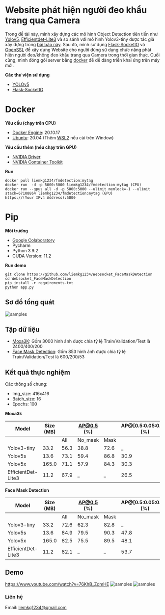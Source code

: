 # Website phát hiện người đeo khẩu trang qua Camera
Trong đề tài này, mình xây dựng các mô hình Object Detection tiên tiến như [Yolov5](https://github.com/ultralytics/yolov5), [Efficientdet-Lite3](https://arxiv.org/pdf/1911.09070.pdf) và so sánh với mô hình Yolov3-tiny được tác giả xây dựng trong [bài báo này](https://link.springer.com/content/pdf/10.1007/s41403-020-00157-z.pdf).
Sau đó, mình sử dụng [Flask-SocketIO](https://flask-socketio.readthedocs.io/en/latest/) và [OpenSSL](https://www.openssl.org/) để xây dựng Website cho người dùng sử dụng chức năng phát hiện người đeo/không đeo khẩu trang qua Camera trong thời gian thực. Cuối cùng, mình đóng gói server bằng [docker](https://www.docker.com/) để dễ dàng triển khai ứng trên máy mới.

**Các thư viện sử dụng**
- [YOLOv5](https://github.com/ultralytics/yolov5)
- [Flask-SocketIO](https://flask-socketio.readthedocs.io/en/latest/)

# Docker
**Yêu cầu (chạy trên CPU)**
- [Docker Engine](https://docs.docker.com/engine/install/): 20.10.17
- [Ubuntu](https://ubuntu.com/download/desktop): 20.04 (Thêm [WSL2](https://learn.microsoft.com/en-us/windows/wsl/install) nếu cài trên Window)

**Yêu cầu thêm (nếu chạy trên GPU)**
- [NVIDIA Driver](https://www.nvidia.com/download/index.aspx)
- [NVIDIA Container Toolkit](https://docs.nvidia.com/datacenter/cloud-native/container-toolkit/install-guide.html#docker)

**Run**
```
docker pull liemkg1234/fmdetection:mytag
docker run  -d -p 5000:5000 liemkg1234/fmdetection:mytag (CPU)
docker run --gpus all -d -p 5000:5000 --ulimit memlock=-1 --ulimit stack=67108864 liemkg1234/fmdetection:mytag (GPU)
https://(Your IPv4 Address):5000
```

# Pip
**Môi trường**
- [Google Colaboratory](https://research.google.com/colaboratory/)
- Pycharm
- Python 3.9.2
- CUDA Version: 11.2

**Run demo**
```
git clone https://github.com/liemkg1234/Websocket_FaceMaskDetection
cd Websocket_FaceMaskDetection
pip install -r requirements.txt
python app.py
```

## Sơ đồ tổng quát
![samples](https://github.com/liemkg1234/Websocket_FaceMaskDetection/blob/master/images/sodotongquat.PNG)

## Tập dữ liệu
- [Moxa3K](https://shitty-bots-inc.github.io/MOXA/index.html): Gồm 3000 hình ảnh được chia tỷ lệ Train/Validation/Test là 2400/400/200
- [Face Mask Detection](https://www.kaggle.com/datasets/andrewmvd/face-mask-detection): Gồm 853 hình ảnh được chia tỷ lệ Train/Validation/Test là 600/200/53

## Kết quả thực nghiệm
Các thông số chung:
- Img_size: 416x416
- Batch_size: 16
- Epochs: 100

**Moxa3k**

| Model | Size (MB) |   | AP@0.5 (%) |   | AP@[0.5:0.05:0.95] (%) |
| ------------- | ------------- | ------------- | ------------- | ------------- | ------------- |
|   |   | All | No_mask | Mask |   |
| Yolov3-tiny | 33.2 | 56.3 | 38.8 | 72.6 | _ |
| Yolov5s | 13.6 | 73.1 | 59.4 | 86.8 | 30.9 |
| Yolov5x | 165.0 | 71.1 | 57.9 | 84.3 | 30.3 |
| EfficientDet-Lite3 | 11.2 | 67.9 | _ | _ | 26.5 |

**Face Mask Detection**

| Model | Size (MB) |   | AP@0.5 (%) |   | AP@[0.5:0.05:0.95] (%) |
| ------------- | ------------- | ------------- | ------------- | ------------- | ------------- |
|   |   | All | No_mask | Mask |   |
| Yolov3-tiny | 33.2 | 72.6 | 62.3 | 82.8 | _ |
| Yolov5s | 13.6 | 84.9 | 79.5 | 90.3 | 47.8 |
| Yolov5x | 165.0 | 82.5 | 75.5 | 89.5 | 48.1 |
| EfficientDet-Lite3 | 11.2 | 82.1 | _ | _ | 53.7 |

## Demo

https://www.youtube.com/watch?v=76KhB_ZdmHE
![samples](https://github.com/liemkg1234/Websocket_FaceMaskDetection/blob/master/images/demo.PNG)
![samples](https://github.com/liemkg1234/Websocket_FaceMaskDetection/blob/master/images/demo2.PNG)

### Liên hệ
Email:  liemkg1234@gmail.com
